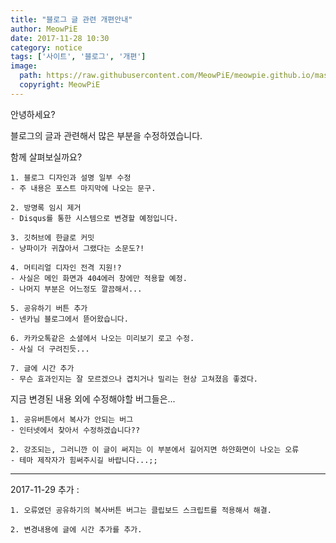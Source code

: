 ```yaml
---
title: "블로그 글 관련 개편안내"
author: MeowPiE
date: 2017-11-28 10:30
category: notice
tags: ['사이트', '블로그', '개편']
image:
  path: https://raw.githubusercontent.com/MeowPiE/meowpie.github.io/master/assets/img/small_logo.png
  copyright: MeowPiE
---
```


안녕하세요?

블로그의 글과 관련해서 많은 부분을 수정하였습니다.

함께 살펴보실까요?

```
1. 블로그 디자인과 설명 일부 수정
- 주 내용은 포스트 마지막에 나오는 문구.

2. 방명록 임시 제거
- Disqus를 통한 시스템으로 변경할 예정입니다.

3. 깃허브에 한글로 커밋
- 냥파이가 귀찮아서 그랬다는 소문도?!

4. 머티리얼 디자인 전격 지원!?
- 사실은 메인 화면과 404에러 창에만 적용할 예정.
- 나머지 부분은 어느정도 깔끔해서...

5. 공유하기 버튼 추가
- 넨카님 블로그에서 뜯어왔습니다.

6. 카카오톡같은 소셜에서 나오는 미리보기 로고 수정.
- 사실 더 구려진듯...

7. 글에 시간 추가
- 무슨 효과인지는 잘 모르겠으나 겹치거나 밀리는 현상 고쳐졌음 좋겠다.
```

지금 변경된 내용 외에 수정해야할 버그들은...

```
1. 공유버튼에서 복사가 안되는 버그
- 인터넷에서 찾아서 수정하겠습니다??

2. 강조되는, 그러니깐 이 글이 써지는 이 부분에서 길어지면 하얀화면이 나오는 오류
- 테마 제작자가 힘써주시길 바랍니다...;;
```

---

2017-11-29 추가 :

```
1. 오류였던 공유하기의 복사버튼 버그는 클립보드 스크립트를 적용해서 해결.

2. 변경내용에 글에 시간 추가를 추가.
```
